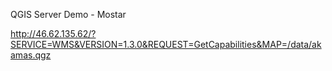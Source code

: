 QGIS Server Demo - Mostar

http://46.62.135.62/?SERVICE=WMS&VERSION=1.3.0&REQUEST=GetCapabilities&MAP=/data/akamas.qgz
